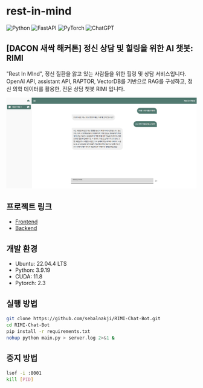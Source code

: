 # rest-in-mind
![Python](https://img.shields.io/badge/Python-3776AB?style=for-the-badge&logo=python&logoColor=white)
![FastAPI](https://img.shields.io/badge/FastAPI-005571?style=for-the-badge&logo=fastapi)
![PyTorch](https://img.shields.io/badge/PyTorch-%23EE4C2C.svg?style=for-the-badge&logo=PyTorch&logoColor=white)
![ChatGPT](https://img.shields.io/badge/chatGPT-74aa9c?style=for-the-badge&logo=openai&logoColor=white)

## [DACON 새싹 해커톤] 정신 상담 및 힐링을 위한 AI 챗봇: RIMI

"Rest In MInd", 정신 질환을 앓고 있는 사람들을 위한 힐링 및 상담 서비스입니다.
OpenAI API, assistant API, RAPTOR, VectorDB를 기반으로 RAG를 구성하고,
정신 의학 데이터를 활용한, 전문 상담 챗봇 RIMI 입니다.

![Sample Image](sample.png)

## 프로젝트 링크

- [Frontend](https://github.com/myk0907/rest-in-mind-frontend)
- [Backend](https://github.com/KDULAB/rest-in-mind-Backend)

## 개발 환경

- Ubuntu: 22.04.4 LTS
- Python: 3.9.19
- CUDA: 11.8
- Pytorch: 2.3

## 실행 방법

```bash
git clone https://github.com/sebalnakji/RIMI-Chat-Bot.git
cd RIMI-Chat-Bot
pip install -r requirements.txt
nohup python main.py > server.log 2>&1 &
```

## 중지 방법

```bash
lsof -i :8001
kill [PID]
```
